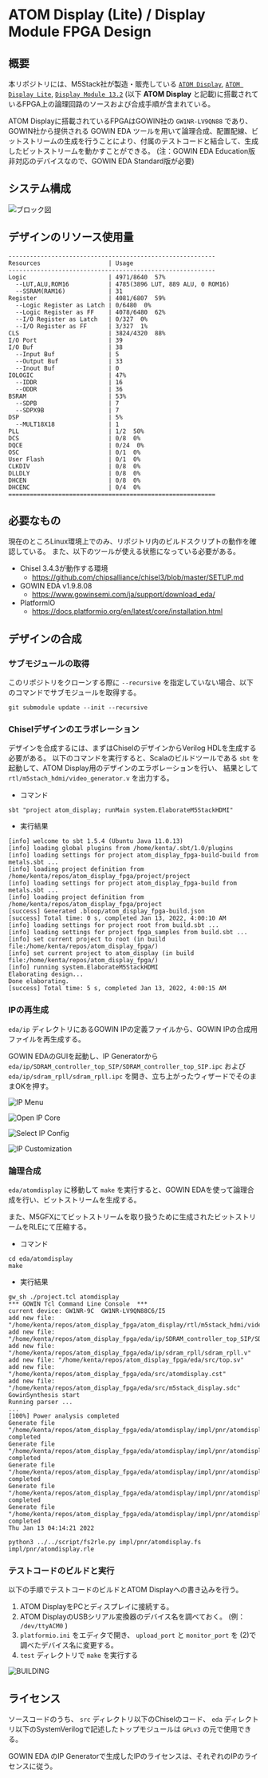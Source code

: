 # ATOM Display (Lite) / Display Module FPGA Design

## 概要

本リポジトリには、M5Stack社が製造・販売している [`ATOM Display`](https://docs.m5stack.com/en/atom/atom_display), [`ATOM Display Lite`](https://docs.m5stack.com/en/atom/atom_display_lite), [`Display Module 13.2`](https://docs.m5stack.com/en/module/Display%20Module%2013.2) (以下 **ATOM Display** と記載)に搭載されているFPGA上の論理回路のソースおよび合成手順が含まれている。

ATOM Displayに搭載されているFPGAはGOWIN社の `GW1NR-LV9QN88` であり、GOWIN社から提供される GOWIN EDA ツールを用いて論理合成、配置配線、ビットストリームの生成を行うことにより、付属のテストコードと結合して、生成したビットストリームを動かすことができる。
(注：GOWIN EDA Education版非対応のデバイスなので、GOWIN EDA Standard版が必要)
## システム構成

![ブロック図](doc/block.drawio.svg)

## デザインのリソース使用量

```
----------------------------------------------------------
Resources                   | Usage
----------------------------------------------------------
Logic                       | 4971/8640  57%
  --LUT,ALU,ROM16           | 4785(3896 LUT, 889 ALU, 0 ROM16)
  --SSRAM(RAM16)            | 31
Register                    | 4081/6807  59%
  --Logic Register as Latch | 0/6480  0%
  --Logic Register as FF    | 4078/6480  62%
  --I/O Register as Latch   | 0/327  0%
  --I/O Register as FF      | 3/327  1%
CLS                         | 3824/4320  88%
I/O Port                    | 39
I/O Buf                     | 38
  --Input Buf               | 5
  --Output Buf              | 33
  --Inout Buf               | 0
IOLOGIC                     | 47%
  --IDDR                    | 16
  --ODDR                    | 36
BSRAM                       | 53%
  --SDPB                    | 7
  --SDPX9B                  | 7
DSP                         | 5%
  --MULT18X18               | 1
PLL                         | 1/2  50%
DCS                         | 0/8  0%
DQCE                        | 0/24  0%
OSC                         | 0/1  0%
User Flash                  | 0/1  0%
CLKDIV                      | 0/8  0%
DLLDLY                      | 0/8  0%
DHCEN                       | 0/8  0%
DHCENC                      | 0/4  0%
==========================================================
```

## 必要なもの

現在のところLinux環境上でのみ、リポジトリ内のビルドスクリプトの動作を確認している。
また、以下のツールが使える状態になっている必要がある。

* Chisel 3.4.3が動作する環境
  * https://github.com/chipsalliance/chisel3/blob/master/SETUP.md
* GOWIN EDA v1.9.8.08
  * https://www.gowinsemi.com/ja/support/download_eda/
* PlatformIO
  * https://docs.platformio.org/en/latest/core/installation.html

## デザインの合成

### サブモジュールの取得

このリポジトリをクローンする際に `--recursive` を指定していない場合、以下のコマンドでサブモジュールを取得する。

```
git submodule update --init --recursive
```

### Chiselデザインのエラボレーション

デザインを合成するには、まずはChiselのデザインからVerilog HDLを生成する必要がある。
以下のコマンドを実行すると、Scalaのビルドツールである `sbt` を起動して、ATOM Display用のデザインのエラボレーションを行い、
結果として `rtl/m5stach_hdmi/video_generator.v` を出力する。


* コマンド 

```shell
sbt "project atom_display; runMain system.ElaborateM5StackHDMI"
```

* 実行結果

```
[info] welcome to sbt 1.5.4 (Ubuntu Java 11.0.13)
[info] loading global plugins from /home/kenta/.sbt/1.0/plugins
[info] loading settings for project atom_display_fpga-build-build from metals.sbt ...
[info] loading project definition from /home/kenta/repos/atom_display_fpga/project/project
[info] loading settings for project atom_display_fpga-build from metals.sbt ...
[info] loading project definition from /home/kenta/repos/atom_display_fpga/project
[success] Generated .bloop/atom_display_fpga-build.json
[success] Total time: 0 s, completed Jan 13, 2022, 4:00:10 AM
[info] loading settings for project root from build.sbt ...
[info] loading settings for project fpga_samples from build.sbt ...
[info] set current project to root (in build file:/home/kenta/repos/atom_display_fpga/)
[info] set current project to atom_display (in build file:/home/kenta/repos/atom_display_fpga/)
[info] running system.ElaborateM5StackHDMI 
Elaborating design...
Done elaborating.
[success] Total time: 5 s, completed Jan 13, 2022, 4:00:15 AM
```

### IPの再生成

`eda/ip` ディレクトリにあるGOWIN IPの定義ファイルから、GOWIN IPの合成用ファイルを再生成する。

GOWIN EDAのGUIを起動し、IP Generatorから `eda/ip/SDRAM_controller_top_SIP/SDRAM_controller_top_SIP.ipc` および `eda/ip/sdram_rpll/sdram_rpll.ipc` を開き、立ち上がったウィザードでそのままOKを押す。

![IP Menu](doc/gw_ide_menu.png)

![Open IP Core](doc/gw_ide_open_ip_core.png)

![Select IP Config](doc/gw_ide_select_ip_config.png)

![IP Customization](doc/gw_ide_ip_custom.png)

### 論理合成

`eda/atomdisplay` に移動して `make` を実行すると、GOWIN EDAを使って論理合成を行い、ビットストリームを生成する。

また、M5GFXにてビットストリームを取り扱うために生成されたビットストリームをRLEにて圧縮する。

* コマンド

```shell
cd eda/atomdisplay
make
```

* 実行結果

```
gw_sh ./project.tcl atomdisplay
*** GOWIN Tcl Command Line Console  *** 
current device: GW1NR-9C  GW1NR-LV9QN88C6/I5
add new file: "/home/kenta/repos/atom_display_fpga/atom_display/rtl/m5stack_hdmi/video_generator.v"
add new file: "/home/kenta/repos/atom_display_fpga/eda/ip/SDRAM_controller_top_SIP/SDRAM_controller_top_SIP.v"
add new file: "/home/kenta/repos/atom_display_fpga/eda/ip/sdram_rpll/sdram_rpll.v"
add new file: "/home/kenta/repos/atom_display_fpga/eda/src/top.sv"
add new file: "/home/kenta/repos/atom_display_fpga/eda/src/atomdisplay.cst"
add new file: "/home/kenta/repos/atom_display_fpga/eda/src/m5stack_display.sdc"
GowinSynthesis start
Running parser ...
...
[100%] Power analysis completed
Generate file "/home/kenta/repos/atom_display_fpga/eda/atomdisplay/impl/pnr/atomdisplay.power.html" completed
Generate file "/home/kenta/repos/atom_display_fpga/eda/atomdisplay/impl/pnr/atomdisplay.pin.html" completed
Generate file "/home/kenta/repos/atom_display_fpga/eda/atomdisplay/impl/pnr/atomdisplay.rpt.html" completed
Generate file "/home/kenta/repos/atom_display_fpga/eda/atomdisplay/impl/pnr/atomdisplay.rpt.txt" completed
Generate file "/home/kenta/repos/atom_display_fpga/eda/atomdisplay/impl/pnr/atomdisplay.tr.html" completed
Thu Jan 13 04:14:21 2022

python3 ../../script/fs2rle.py impl/pnr/atomdisplay.fs impl/pnr/atomdisplay.rle
```

### テストコードのビルドと実行

以下の手順でテストコードのビルドとATOM Displayへの書き込みを行う。

1. ATOM DisplayをPCとディスプレイに接続する。
2. ATOM DisplayのUSBシリアル変換器のデバイス名を調べておく。 (例： `/dev/ttyACM0` )
3. `platformio.ini` をエディタで開き、 `upload_port` と `monitor_port` を (2)で調べたデバイス名に変更する。
4. `test` ディレクトリで `make` を実行する

![BUILDING](./test/figure/atom_display_build.gif)


## ライセンス

ソースコードのうち、 `src` ディレクトリ以下のChiselのコード、 `eda` ディレクトリ以下のSystemVerilogで記述したトップモジュールは `GPLv3` の元で使用できる。

GOWIN EDA のIP Generatorで生成したIPのライセンスは、それぞれのIPのライセンスに従う。
